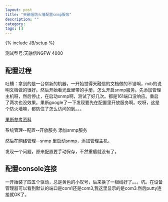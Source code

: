 ```yaml
---
layout: post
title: "天融信防火墙配置snmp服务"
description: ""
category: 
tags: []
---
```

{% include JB/setup %}


测试型号:天融信NGFW 4000

## 配置过程 ##

吐槽：拿到的是一台崭新的机器，一开始觉得天融信的文档做的不错啊，mib的说明文档做的很好。然后开始看光盘里带的手册，怎么开启snmp服务。先添加管理主机呀，然后停止，在启动snmp啊，测试了好几次。都是161端口没响应。重启了两次也没效果。果断google了一下发现要先在配置里开放服务啊。哎呀，这是个防火墙嘛，都防住了怎么访问的到。。。

[果断参考资料](http://wenku.baidu.com/view/ff61c916650e52ea5518982f.html)

系统管理--配置--开放服务  添加snmp服务

然后在网络管理--snmp 里启动snmp，添加管理主机。

发现一个问题，原来配置要手动保存，不然重启就没有了。

## 配置console连接 ##

一开始装了四五个驱动，总是黄色的小叹号，后来换了一根线好了。。。坑。在设备管理器可以看到默认的端口是com1还是com3,我这里显示的是com3.然后putty连接就OK了。



